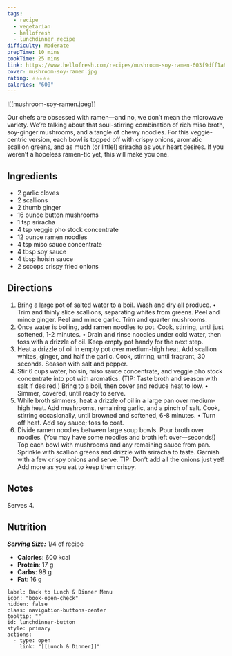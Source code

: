 ```yaml
---
tags:
  - recipe
  - vegetarian
  - hellofresh
  - lunchdinner_recipe
difficulty: Moderate
prepTime: 10 mins
cookTime: 25 mins
link: https://www.hellofresh.com/recipes/mushroom-soy-ramen-603f9dff1a83de4f5b4dd4fd
cover: mushroom-soy-ramen.jpg
rating: ⭐️⭐️⭐️⭐️⭐️
calories: "600"
---
```


![[mushroom-soy-ramen.jpeg]]

Our chefs are obsessed with ramen—and no, we don’t mean the microwave variety. We’re talking about that soul-stirring combination of rich miso broth, soy-ginger mushrooms, and a tangle of chewy noodles. For this veggie-centric version, each bowl is topped off with crispy onions, aromatic scallion greens, and as much (or little!) sriracha as your heart desires. If you weren’t a hopeless ramen-tic yet, this will make you one.

## Ingredients
- 2 garlic cloves
- 2 scallions
- 2 thumb ginger
- 16 ounce button mushrooms
- 1 tsp sriracha
- 4 tsp veggie pho stock concentrate
- 12 ounce ramen noodles
- 4 tsp miso sauce concentrate
- 4 tbsp soy sauce
- 4 tbsp hoisin sauce
- 2 scoops crispy fried onions


## Directions
1. Bring a large pot of salted water to a boil. Wash and dry all produce. • Trim and thinly slice scallions, separating whites from greens. Peel and mince ginger. Peel and mince garlic. Trim and quarter mushrooms.
2. Once water is boiling, add ramen noodles to pot. Cook, stirring, until just softened, 1-2 minutes. • Drain and rinse noodles under cold water, then toss with a drizzle of oil. Keep empty pot handy for the next step.
3. Heat a drizzle of oil in empty pot over medium-high heat. Add scallion whites, ginger, and half the garlic. Cook, stirring, until fragrant, 30 seconds. Season with salt and pepper.
4. Stir 6 cups water, hoisin, miso sauce concentrate, and veggie pho stock concentrate into pot with aromatics. (TIP: Taste broth and season with salt if desired.) Bring to a boil, then cover and reduce heat to low. • Simmer, covered, until ready to serve.
5. While broth simmers, heat a drizzle of oil in a large pan over medium-high heat. Add mushrooms, remaining garlic, and a pinch of salt. Cook, stirring occasionally, until browned and softened, 6-8 minutes. • Turn off heat. Add soy sauce; toss to coat.
6. Divide ramen noodles between large soup bowls. Pour broth over noodles. (You may have some noodles and broth left over—seconds!) Top each bowl with mushrooms and any remaining sauce from pan. Sprinkle with scallion greens and drizzle with sriracha to taste. Garnish with a few crispy onions and serve. TIP: Don’t add all the onions just yet! Add more as you eat to keep them crispy.

## Notes
Serves 4.

## Nutrition
***Serving Size:*** 1/4 of recipe
- **Calories**: 600 kcal
- **Protein**: 17 g
- **Carbs**: 98 g
- **Fat**: 16 g


```meta-bind-button
label: Back to Lunch & Dinner Menu
icon: "book-open-check"
hidden: false
class: navigation-buttons-center
tooltip: ""
id: lunchdinner-button
style: primary
actions:
  - type: open
    link: "[[Lunch & Dinner]]"

```
 
